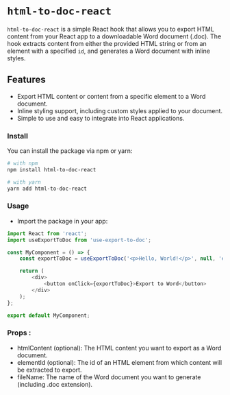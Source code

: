# `html-to-doc-react`

`html-to-doc-react` is a simple React hook that allows you to export HTML content from your React app to a downloadable Word document (.doc). The hook extracts content from either the provided HTML string or from an element with a specified `id`, and generates a Word document with inline styles.

## Features

- Export HTML content or content from a specific element to a Word document.
- Inline styling support, including custom styles applied to your document.
- Simple to use and easy to integrate into React applications.


### Install

You can install the package via npm or yarn:

```bash
# with npm
npm install html-to-doc-react

# with yarn
yarn add html-to-doc-react
```

### Usage

- Import the package in your app:


```js
import React from 'react';
import useExportToDoc from 'use-export-to-doc';

const MyComponent = () => {
    const exportToDoc = useExportToDoc('<p>Hello, World!</p>', null, 'example.doc');

    return (
        <div>
            <button onClick={exportToDoc}>Export to Word</button>
        </div>
    );
};

export default MyComponent;
```

### Props :

- htmlContent (optional): The HTML content you want to export as a Word document.
- elementId (optional): The id of an HTML element from which content will be extracted to export.
- fileName: The name of the Word document you want to generate (including .doc extension).